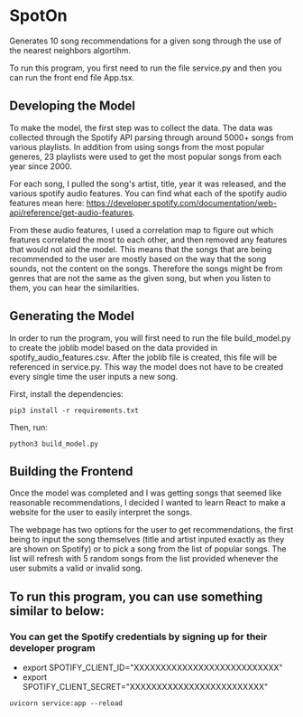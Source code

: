 # SpotOn
Generates 10 song recommendations for a given song through the use of the nearest neighbors algortihm.

To run this program, you first need to run the file service.py and then you can run the front end file App.tsx.

## Developing the Model
To make the model, the first step was to collect the data. The data was collected through the Spotify API parsing through around 5000+ songs from various playlists. In addition from using songs from the most popular generes, 23 playlists were used to get the most popular songs from each year since 2000. 

For each song, I pulled the song's artist, title, year it was released, and the various spotify audio features. You can find what each of the spotify audio features mean here: <https://developer.spotify.com/documentation/web-api/reference/get-audio-features>.

From these audio features, I used a correlation map to figure out which features correlated the most to each other, and then removed any features that would not aid the model. This means that the songs that are being recommended to the user are mostly based on the way that the song sounds, not the content on the songs. Therefore the songs might be from genres that are not the same as the given song, but when you listen to them, you can hear the similarities.

## Generating the Model

In order to run the program, you will first need to run the file build_model.py to create the joblib model based on the data provided in spotify_audio_features.csv. After the joblib file is created, this file will be referenced in service.py. This way the model does not have to be created every single time the user inputs a new song.

First, install the dependencies:

`pip3 install -r requirements.txt`

Then, run:

`python3 build_model.py`


## Building the Frontend

Once the model was completed and I was getting songs that seemed like reasonable recommendations, I decided I wanted to learn React to make a website for the user to easily interpret the songs.

The webpage has two options for the user to get recommendations, the first being to input the song themselves (title and artist inputed exactly as they are shown on Spotify) or to pick a song from the list of popular songs. The list will refresh with 5 random songs from the list provided whenever the user submits a valid or invalid song.

## To run this program, you can use something similar to below:

### You can get the Spotify credentials by signing up for their developer program
- export SPOTIFY_CLIENT_ID="XXXXXXXXXXXXXXXXXXXXXXXXXXX"
- export SPOTIFY_CLIENT_SECRET="XXXXXXXXXXXXXXXXXXXXXXXXX"

`uvicorn service:app --reload`

